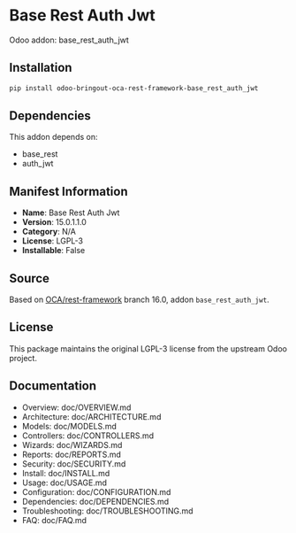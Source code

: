 # Base Rest Auth Jwt

Odoo addon: base_rest_auth_jwt

## Installation

```bash
pip install odoo-bringout-oca-rest-framework-base_rest_auth_jwt
```

## Dependencies

This addon depends on:
- base_rest
- auth_jwt

## Manifest Information

- **Name**: Base Rest Auth Jwt
- **Version**: 15.0.1.1.0
- **Category**: N/A
- **License**: LGPL-3
- **Installable**: False

## Source

Based on [OCA/rest-framework](https://github.com/OCA/rest-framework) branch 16.0, addon `base_rest_auth_jwt`.

## License

This package maintains the original LGPL-3 license from the upstream Odoo project.

## Documentation

- Overview: doc/OVERVIEW.md
- Architecture: doc/ARCHITECTURE.md
- Models: doc/MODELS.md
- Controllers: doc/CONTROLLERS.md
- Wizards: doc/WIZARDS.md
- Reports: doc/REPORTS.md
- Security: doc/SECURITY.md
- Install: doc/INSTALL.md
- Usage: doc/USAGE.md
- Configuration: doc/CONFIGURATION.md
- Dependencies: doc/DEPENDENCIES.md
- Troubleshooting: doc/TROUBLESHOOTING.md
- FAQ: doc/FAQ.md
